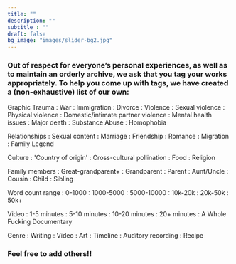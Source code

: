 ```yaml
---
title: ""
description: ""
subtitle : ""
draft: false
bg_image: "images/slider-bg2.jpg"
---
```


### **Out of respect for everyone’s personal experiences, as well as to maintain an orderly archive, we ask that you tag your works appropriately. To help you come up with tags, we have created a (non-exhaustive) list of our own:**

Graphic Trauma
: War
: Immigration
: Divorce
: Violence
: Sexual violence
: Physical violence
: Domestic/intimate partner violence
: Mental health issues
: Major death
: Substance Abuse
: Homophobia

Relationships
: Sexual content
: Marriage
: Friendship
: Romance
: Migration
: Family Legend

Culture
: 'Country of origin'
: Cross-cultural pollination
: Food
: Religion

Family members
: Great-grandparent+
: Grandparent
: Parent
: Aunt/Uncle
: Cousin
: Child
: Sibling

Word count range
: 0-1000
: 1000-5000
: 5000-10000
: 10k-20k
: 20k-50k
: 50k+

Video
: 1-5 minutes
: 5-10 minutes
: 10-20 minutes
: 20+ minutes
: A Whole Fucking Documentary

Genre
: Writing
: Video
: Art
: Timeline
: Auditory recording
: Recipe

### **Feel free to add others!!**
